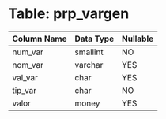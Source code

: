 # Table: prp_vargen

| Column Name | Data Type | Nullable |
|-------------|-----------|----------|
| num_var | smallint | NO |
| nom_var | varchar | YES |
| val_var | char | YES |
| tip_var | char | NO |
| valor | money | YES |

